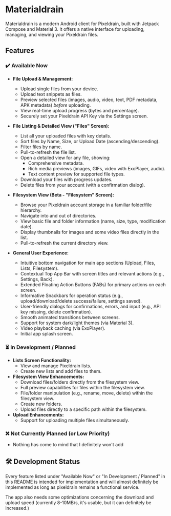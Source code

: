 # Materialdrain

Materialdrain is a modern Android client for Pixeldrain, built with Jetpack Compose and Material 3. It offers a native interface for uploading, managing, and viewing your Pixeldrain files.

## Features

### ✔️ Available Now

*   **File Upload & Management:**
    *   Upload single files from your device.
    *   Upload text snippets as files.
    *   Preview selected files (images, audio, video, text, PDF metadata, APK metadata) *before* uploading.
    *   View real-time upload progress (bytes and percentage).
    *   Securely set your Pixeldrain API Key via the Settings screen.
      
*   **File Listing & Detailed View ("Files" Screen):**
    *   List all your uploaded files with key details.
    *   Sort files by Name, Size, or Upload Date (ascending/descending).
    *   Filter files by name.
    *   Pull-to-refresh the file list.
    *   Open a detailed view for any file, showing:
        *   Comprehensive metadata.
        *   Rich media previews (images, GIFs, video with ExoPlayer, audio).
        *   Text content preview for supported file types.
    *   Download your files with progress updates.
    *   Delete files from your account (with a confirmation dialog).
      
*   **Filesystem View (Beta - "Filesystem" Screen):**
    *   Browse your Pixeldrain account storage in a familiar folder/file hierarchy.
    *   Navigate into and out of directories.
    *   View basic file and folder information (name, size, type, modification date).
    *   Display thumbnails for images and some video files directly in the list.
    *   Pull-to-refresh the current directory view.
      
*   **General User Experience:**
    *   Intuitive bottom navigation for main app sections (Upload, Files, Lists, Filesystem).
    *   Contextual Top App Bar with screen titles and relevant actions (e.g., Settings, Back).
    *   Extended Floating Action Buttons (FABs) for primary actions on each screen.
    *   Informative Snackbars for operation status (e.g., upload/download/delete success/failure, settings saved).
    *   User-friendly dialogs for confirmations, errors, and input (e.g., API key missing, delete confirmation).
    *   Smooth animated transitions between screens.
    *   Support for system dark/light themes (via Material 3).
    *   Video playback caching (via ExoPlayer).
    *   Initial app splash screen.

### ⏳ In Development / Planned

*   **Lists Screen Functionality:**
    *   View and manage Pixeldrain lists.
    *   Create new lists and add files to them.
*   **Filesystem View Enhancements:**
    *   Download files/folders directly from the filesystem view.
    *   Full preview capabilities for files within the filesystem view.
    *   File/folder manipulation (e.g., rename, move, delete) within the filesystem view.
    *   Create new folders.
    *   Upload files directly to a specific path within the filesystem.
*   **Upload Enhancements:**
    *   Support for uploading multiple files simultaneously.

### ❌ Not Currently Planned (or Low Priority)

*   Nothing has come to mind that I definitely won't add

## 🛠️ Development Status

Every feature listed under "Available Now" or "In Development / Planned" in this README is intended for implementation and will almost definitely be implemented as long as pixeldrain remains a functional service. 

The app also needs some optimizations concerning the download and upload speed (currently 8-10MB/s, it's usable, but it can definitely be increased.)

